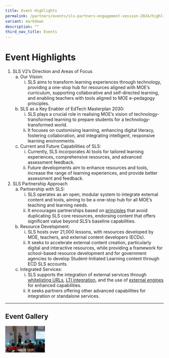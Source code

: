 ```yaml
---
title: Event Highlights
permalink: /partners/events/sls-partners-engagement-session-2024/highlights/
variant: markdown
description: ""
third_nav_title: Events
---
```

<h1>Event Highlights</h1>
<ol>
    <li>SLS V2’s Direction and Areas of Focus
        <ul style="list-style-type: lower-alpha;">
            <li>Our Vision:
                <ol style="list-style-type: lower-roman;">
                    <li>SLS aims to transform learning experiences through technology, providing a one-stop hub for resources aligned with MOE’s curriculum, supporting collaborative and self-directed learning, and enabling teachers with tools aligned to MOE e-pedagogy principles.</li>
                </ol>
            </li>
            <li>SLS as a Key Enabler of EdTech Masterplan 2030:
                <ol style="list-style-type: lower-roman;">
                    <li>SLS plays a crucial role in realising MOE’s vision of technology-transformed learning to prepare students for a technology-transformed world.</li>
                    <li>It focuses on customising learning, enhancing digital literacy, fostering collaboration, and integrating intelligent, responsive learning environments.</li>
                </ol>
            </li>
            <li>Current and Future Capabilities of SLS:
                <ol style="list-style-type: lower-roman;">
                    <li>Currently, SLS incorporates AI tools for tailored learning experiences, comprehensive resources, and advanced assessment feedback.</li>
                    <li>Future developments aim to enhance resources and tools, increase the range of learning experiences, and provide better assessment and feedback.</li>
                </ol>
            </li>
        </ul>
    </li>
	<li>SLS Partnership Approach
        <ul style="list-style-type: lower-alpha;">
            <li>Partnership with SLS:
                <ol style="list-style-type: lower-roman;">
                    <li>SLS operates as an open, modular system to integrate external content and tools, aiming to be a one-stop hub for all MOE’s teaching and learning needs.</li>
									<li>It encourages partnerships based on <a target="_blank" href="/partners/partnership/partnership-with-sls/">principles</a> that avoid duplicating SLS core resources, endorsing content that offers significant value beyond SLS’s baseline capabilities.</li>
                </ol>
            </li>
            <li>Resource Development:
                <ol style="list-style-type: lower-roman;">
                    <li>SLS hosts over 21,000 lessons, with resources developed by MOE, teachers, and external content developers (ECDs).</li>
                    <li>It seeks to accelerate external content creation, particularly digital and interactive resources, while providing a framework for school-based resource development and for government agencies to develop Student-Initiated Learning content through ECD SLS accounts.</li>
                </ol>
            </li>
            <li>Integrated Services:
                <ol style="list-style-type: lower-roman;">
                    <li>SLS supports the integration of external services through <a target="_blank" href="/partners/integration/whitelisted-websites/">whitelisting URLs</a>, <a target="_blank" href="/partners/integration/integrated-apps/">LTI integration</a>, and the use of <a target="_blank" href="/partners/integration/external-engines/">external engines</a> for enhanced capabilities.</li>
                    <li>It seeks partners offering other advanced capabilities for integration or standalone services.</li>
                </ol>
            </li>
        </ul>
    </li>
</ol>
<hr>
<h2>Event Gallery</h2>
<a target="_blank" href="/images/6PartnersEngagement2024/JENI5853NY.jpg"><img src="/images/6PartnersEngagement2024/JENI5853NY.jpg" alt="Partners Engagement 2024" style="width: 25%; display: inline"></a>
